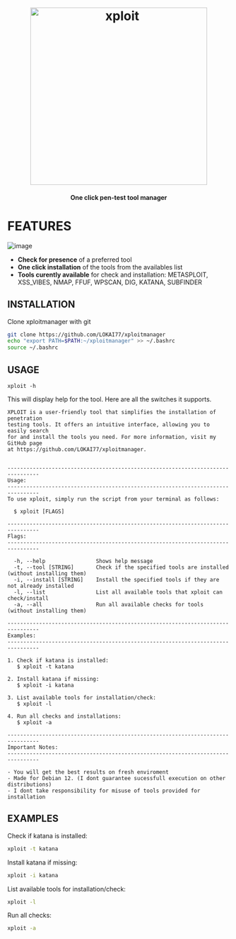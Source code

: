 <h1 align="center">
  <img src="https://dev.geoplayer.cz/uploads/65a4fa65ds4fasd56f4as6f44.png" alt="xploit" width="400px">
  <br>
</h1>

<h4 align="center">One click pen-test tool manager</h4>


# FEATURES

![image](https://dev.geoplayer.cz/uploads/987af98da7fa98f7as9f7adf9.png)

- **Check for presence** of a preferred tool
- **One click installation** of the tools from the availables list
- **Tools curently available** for check and installation: METASPLOIT, XSS_VIBES, NMAP, FFUF, WPSCAN, DIG, KATANA, SUBFINDER

## INSTALLATION

Clone xploitmanager with git

```bash
git clone https://github.com/LOKAI77/xploitmanager  
echo "export PATH=$PATH:~/xploitmanager" >> ~/.bashrc
source ~/.bashrc
```

## USAGE

```console
xploit -h
```

This will display help for the tool. Here are all the switches it supports.

```console
XPLOIT is a user-friendly tool that simplifies the installation of penetration
testing tools. It offers an intuitive interface, allowing you to easily search
for and install the tools you need. For more information, visit my GitHub page
at https://github.com/LOKAI77/xploitmanager.


--------------------------------------------------------------------------------
Usage:
--------------------------------------------------------------------------------
To use xploit, simply run the script from your terminal as follows:

  $ xploit [FLAGS]

--------------------------------------------------------------------------------
Flags:
--------------------------------------------------------------------------------

  -h, --help                Shows help message
  -t, --tool [STRING]       Check if the specified tools are installed (without installing them)
  -i, --install [STRING]    Install the specified tools if they are not already installed
  -l, --list                List all available tools that xploit can check/install
  -a, --all                 Run all available checks for tools (without installing them)

--------------------------------------------------------------------------------
Examples:
--------------------------------------------------------------------------------

1. Check if katana is installed:
   $ xploit -t katana

2. Install katana if missing:
   $ xploit -i katana

3. List available tools for installation/check:
   $ xploit -l

4. Run all checks and installations:
   $ xploit -a

--------------------------------------------------------------------------------
Important Notes:
--------------------------------------------------------------------------------

- You will get the best results on fresh enviroment
- Made for Debian 12. (I dont guarantee sucessfull execution on other distributions)
- I dont take responsibility for misuse of tools provided for installation
```

## EXAMPLES
Check if katana is installed:

```bash
xploit -t katana
```

Install katana if missing:

```bash
xploit -i katana
```

List available tools for installation/check:

```bash
xploit -l
```

Run all checks:

```bash
xploit -a
```

